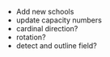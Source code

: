 * Add new schools
* update capacity numbers
* cardinal direction?
* rotation?
* detect and outline field? 
